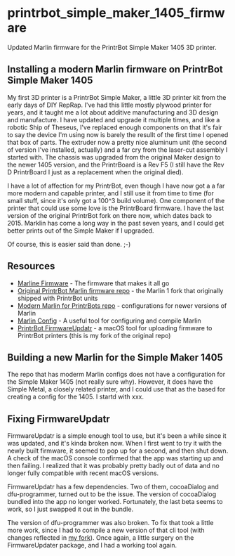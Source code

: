 # printrbot_simple_maker_1405_firmware
Updated Marlin firmware for the PrintrBot Simple Maker 1405 3D printer.

## Installing a modern Marlin firmware on PrintrBot Simple Maker 1405

My first 3D printer is a PrintrBot Simple Maker, a little 3D printer kit from the early days of DIY RepRap. I've had this little mostly plywood printer for years, and it taught me a lot about additive manufacturing and 3D design and manufacture. I have updated and upgrade it multiple times, and like a robotic Ship of Theseus, I've replaced enough components on that it's fair to say the device I'm using now is barely the resullt of the first time I opened that box of parts. The extruder now a pretty nice aluminum unit (the second of version I've installed, actually) and a far cry from the laser-cut assembly I started with. The chassis was upgraded from the original Maker design to the newer 1405 version, and the PrintrBoard is a Rev F5 (I still have the Rev D PrintrBoard I just as a replacement when the original died).

I have a lot of affection for my PrintrBot, even though I have now got a a far more modern and capable printer, and I still use it from time to time (for small stuff, since it's only got a 100^3 build volume). One component of the printer that could use some love is the PrintrBoard firmware. I have the last version of the original PrintrBot fork on there now, which dates back to 2015. Marklin has come a long way in the past seven years, and I could get better prints out of the Simple Maker if I upgraded.

Of course, this is easier said than done. ;-)

## Resources

- [Marline Firmware](https://marlinfw.org) - The firmware that makes it all go
- [Original PrintrBot Marlin firmware repo](https://github.com/Printrbot/Marlin) - the Marlin 1 fork that originally shipped with PrintrBot units
- [Modern Marlin for PrintrBots repo](https://github.com/Printrbot/printrboardmodernmarlin) - configurations for newer versions of Marlin
- [Marlin Config](https://github.com/akaJes/marlin-config) - A useful tool for configuring and compile Marlin
- [PrintrBot FirmwareUpdatr](https://github.com/stonehippo/FirmwareUpdatr) - a macOS tool for uploading firmware to PrintrBot printers (this is my fork of the original repo)

## Building a new Marlin for the Simple Maker 1405

The repo that has moderm Marlin configs does not have a configuration for the Simple Maker 1405 (not really sure why). However, it does have the Simple Metal, a closely related printer, and I could use that as the based for creating a config for the 1405. I startd with xxx.

## Fixing FirmwareUpdatr

FirmwareUpdatr is a simple enough tool to use, but it's been a while since it was updated, and it's kinda broken now. When I first went to try it with the newly built firmware, it seemed to pop up for a second, and then shut down. A check of the macOS console confirmed that the app was starting up and then failing. I realized that it was probably pretty badly out of data and no longer fully compatible with recent macOS versions.

FirmwareUpdatr has a few dependencies. Two of them, cocoaDialog and dfu-programmer, turned out to be the issue. The version of cocoaDialog bundled into the app no longer worked. Fortunately, the last beta seems to work, so I just swapped it out in the bundle.

The version of dfu-programmer was also broken. To fix that took a little more work, since I had to compile a new version of that cli tool (with changes reflected in [my fork](https://github.com/stonehippo/dfu-programmer)). Once again, a little surgery on the FirmwareUpdater package, and I had a working tool again.